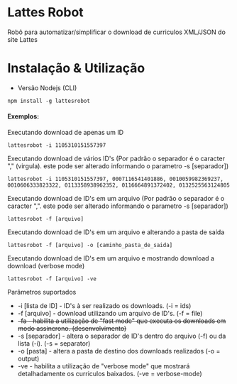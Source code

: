 # Lattes Robot
Robô para automatizar/simplificar o download de curriculos XML/JSON do site Lattes


# Instalação & Utilização
* Versão Nodejs (CLI)

```
npm install -g lattesrobot
```


#### Exemplos:

Executando download de apenas um ID
```
lattesrobot -i 1105310151557397
```

Executando download de vários ID's (Por padrão o separador é o caracter "," (virgula). este pode ser alterado informando o parametro -s [separador])
```
lattesrobot -i 1105310151557397, 0007116541401886, 0010059982369237, 0010606333823322, 0113358938962352, 0116664891372402, 0132525563124805
```

Executando download de ID's em um arquivo (Por padrão o separador é o caracter ",". este pode ser alterado informando o parametro -s [separador])
```
lattesrobot -f [arquivo]
```

Executando download de ID's em um arquivo e alterando a pasta de saída
```
lattesrobot -f [arquivo] -o [caminho_pasta_de_saida]
```

Executando download de ID's em um arquivo e mostrando download a download (verbose mode)
```
lattesrobot -f [arquivo] -ve
```

Parâmetros suportados
* -i [lista de ID] - ID's à ser realizado os downloads. (-i = ids)
* -f [arquivo] - download utilizando um arquivo de ID's. (-f = file)
* ~~-fa - habilita a utilização de "fast mode" que executa os downloads em modo assincrono. (desenvolvimento)~~
* -s [separador] - altera o separador de ID's dentro do arquivo (-f) ou da lista (-i). (-s = separator)
* -o [pasta] - altera a pasta de destino dos downloads realizados (-o = output)
* -ve - habilita a utilização de "verbose mode" que mostrará detalhadamente os curriculos baixados. (-ve = verbose-mode)
